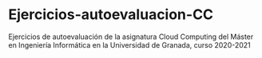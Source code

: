 # Ejercicios-autoevaluacion-CC
Ejercicios de autoevaluación de la asignatura Cloud Computing del Máster en Ingeniería Informática en la Universidad de Granada, curso 2020-2021
